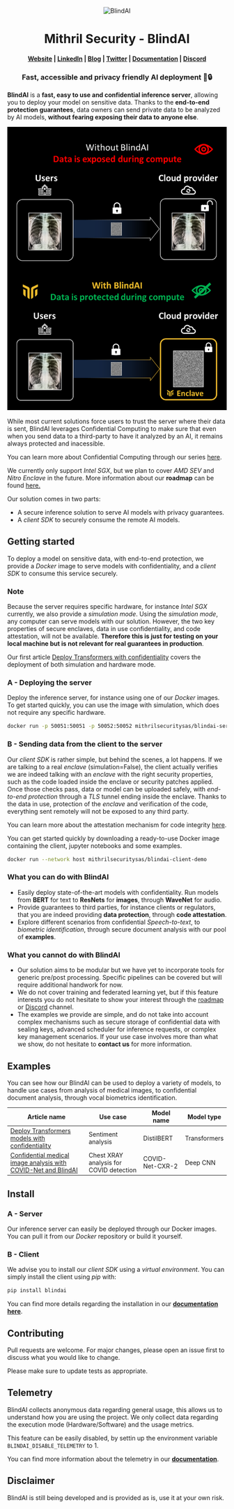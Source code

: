 <p align="center">
  <img src="assets/logo.png" alt="BlindAI" width="200" height="200" />
</p>

<h1 align="center">Mithril Security - BlindAI</h1>

<h4 align="center">
  <a href="https://www.mithrilsecurity.io">Website</a> |
  <a href="https://www.linkedin.com/company/mithril-security-company">LinkedIn</a> | 
  <a href="https://blog.mithrilsecurity.io/">Blog</a> |
  <a href="https://www.twitter.com/mithrilsecurity">Twitter</a> | 
  <a href="https://docs.mithrilsecurity.io/">Documentation</a> |
  <a href="https://discord.gg/TxEHagpWd4">Discord</a>
</h4>

<h3 align="center">Fast, accessible and privacy friendly AI deployment 🚀🔒</h3>

**BlindAI** is a **fast, easy to use and confidential inference server**, allowing you to deploy your 
model on sensitive data. Thanks to the **end-to-end protection guarantees**, data owners can send private data to be analyzed by AI models, **without fearing exposing their data to anyone else**.

![Overview of BlindAI](assets/blindai-schema.png)

While most current solutions force users to trust the server where their data is sent, BlindAI leverages Confidential Computing to make sure that even when you send data to a third-party to have it analyzed by an AI, it remains always protected and inacessible.

You can learn more about Confidential Computing through our series [here](https://blog.mithrilsecurity.io/confidential-computing-explained-part-1-introduction/).

We currently only support *Intel SGX*, but we plan to cover *AMD SEV* and *Nitro Enclave* in the future. More information about our **roadmap** can be found [here.](https://blog.mithrilsecurity.io/our-roadmap-at-mithril-security/)

Our solution comes in two parts:
- A secure inference solution to serve AI models with privacy guarantees.
- A *client SDK* to securely consume the remote AI models. 

## Getting started

To deploy a model on sensitive data, with end-to-end protection, we provide a *Docker* image to serve models with confidentiality, and a *client SDK* to consume this service securely.

### Note

Because the server requires specific hardware, for instance *Intel SGX* currently, we also provide a *simulation mode*. Using the *simulation mode*, any computer can serve models with our solution. However, the two key properties of secure enclaves, data in use confidentiality, and code attestation, will not be available. **Therefore this is just for testing on your local machine but is not relevant for real guarantees in production**.

Our first article [Deploy Transformers with confidentiality](https://blog.mithrilsecurity.io/transformers-with-confidentiality) covers the deployment of both simulation and hardware mode. 

### A - Deploying the server

Deploy the inference server, for instance using one of our *Docker* images. To get started quickly, you can use the image with simulation, which does not require any specific hardware. 
```bash
docker run -p 50051:50051 -p 50052:50052 mithrilsecuritysas/blindai-server-sim
```
### B - Sending data from the client to the server

Our *client SDK* is rather simple, but behind the scenes, a lot happens. If we are talking to a real *enclave* (simulation=False), the client actually verifies we are indeed talking with an *enclave* with the right security properties, such as the code loaded inside the enclave or security patches applied. Once those checks pass, data or model can be uploaded safely, with *end-to-end protection* through a *TLS* tunnel ending inside the enclave. Thanks to the data in use, protection of the *enclave* and verification of the code, everything sent remotely will not be exposed to any third party.

You can learn more about the attestation mechanism for code integrity [here](https://sgx101.gitbook.io/sgx101/sgx-bootstrap/attestation).

You can get started quickly by downloading a ready-to-use Docker image containing the client, jupyter notebooks and some examples.
```bash
docker run --network host mithrilsecuritysas/blindai-client-demo
```

### What you can do with BlindAI

- Easily deploy state-of-the-art models with confidentiality. Run models from **BERT** for text to **ResNets** for **images**, through **WaveNet** for audio.
- Provide guarantees to third parties, for instance clients or regulators, that you are indeed providing **data protection**, through **code attestation**.
- Explore different scenarios from confidential *Speech-to-text*, to *biometric identification*, through secure document analysis with our pool of **examples**.

### What you cannot do with BlindAI

- Our solution aims to be modular but we have yet to incorporate tools for generic pre/post processing. Specific pipelines can be covered but will require additional handwork for now.
- We do not cover training and federated learning yet, but if this feature interests you do not hesitate to show your interest through the [roadmap](https://blog.mithrilsecurity.io/our-roadmap-at-mithril-security/) or [Discord](https://discord.gg/TxEHagpWd4) channel. 
- The examples we provide are simple, and do not take into account complex mechanisms such as secure storage of confidential data with sealing keys, advanced scheduler for inference requests, or complex key management scenarios. If your use case involves more than what we show, do not hesitate to **contact us** for more information.

## Examples

You can see how our BlindAI can be used to deploy a variety of models, to handle use cases from analysis of medical images, to confidential document analysis, through vocal biometrics identification.

| Article name                                                   | Use case                                | Model name      | Model type   |
|----------------------------------------------------------------|-----------------------------------------|-----------------|--------------|
| [Deploy Transformers models with confidentiality](https://blog.mithrilsecurity.io/transformers-with-confidentiality/)                | Sentiment analysis                      | DistilBERT      | Transformers |
| [Confidential medical image analysis with COVID-Net and BlindAI](https://blog.mithrilsecurity.io/confidential-covidnet-with-blindai/) | Chest XRAY analysis for COVID detection | COVID-Net-CXR-2 | Deep CNN     |

## Install

### A - Server

Our inference server can easily be deployed through our Docker images. You can pull it from our *Docker* repository or build it yourself. 

### B - Client

We advise you to install our *client SDK* using a *virtual environment*. You can simply install the client using *pip* with:
```bash
pip install blindai
```
You can find more details regarding the installation in our [**documentation here**](https://docs.mithrilsecurity.io/started/installation/).

## Contributing
Pull requests are welcome. For major changes, please open an issue first to discuss what you would like to change.

Please make sure to update tests as appropriate.

## Telemetry

BlindAI collects anonymous data regarding general usage, this allows us to understand how you are using the project. We only collect data regarding the execution mode (Hardware/Software) and the usage metrics. 

This feature can be easily disabled, by settin up the environment variable ```BLINDAI_DISABLE_TELEMETRY``` to 1.

You can find more information about the telemetry in our [**documentation**](https://docs.mithrilsecurity.io/telemetry/).

## Disclaimer
BlindAI is still being developed and is provided as is, use it at your own risk.
